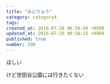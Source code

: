 ```yaml
---
title: "みにりゅう"
category: category4
tags: 
created_at: 2016-07-28 00:56:48 +0900
updated_at: 2016-07-28 00:58:15 +0900
published: true
number: 390
---
```


ほしい

けど世田谷公園には行きたくない
